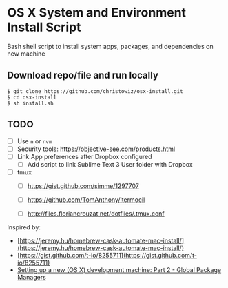 # OS X System and Environment Install Script

Bash shell script to install system apps, packages, and dependencies on new machine


## Download repo/file and run locally

```
$ git clone https://github.com/christowiz/osx-install.git
$ cd osx-install
$ sh install.sh
```


## TODO

- [ ] Use `n` or `nvm`
- [ ] Security tools: https://objective-see.com/products.html
- [ ] Link App preferences after Dropbox configured
  - [ ] Add script to link Sublime Text 3 User folder with Dropbox
- [ ] tmux
  - [ ] https://gist.github.com/simme/1297707
  - [ ] https://github.com/TomAnthony/itermocil
  - [ ] http://files.floriancrouzat.net/dotfiles/.tmux.conf


Inspired by:

-   [https://jeremy.hu/homebrew-cask-automate-mac-install/](https://jeremy.hu/homebrew-cask-automate-mac-install/)
-   [https://gist.github.com/t-io/8255711](https://gist.github.com/t-io/8255711)
-   [Setting up a new (OS X) development machine: Part 2 - Global Package Managers](https://mattstauffer.com/blog/setting-up-a-new-os-x-development-machine-part-2-global-package-managers/#creating-your-brewfile)
